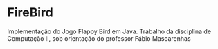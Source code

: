 # FireBird
Implementação do Jogo Flappy Bird em Java. Trabalho da disciplina de Computação II, sob orientação do professor Fábio Mascarenhas

